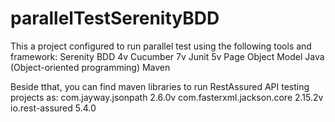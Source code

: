 # parallelTestSerenityBDD
This a project configured to run parallel test using the following tools and framework:
Serenity BDD 4v
Cucumber 7v
Junit 5v
Page Object Model
Java (Object-oriented programming)
Maven

Beside tthat, you can find maven libraries to run RestAssured API testing projects as:
com.jayway.jsonpath 2.6.0v
com.fasterxml.jackson.core 2.15.2v
io.rest-assured 5.4.0
